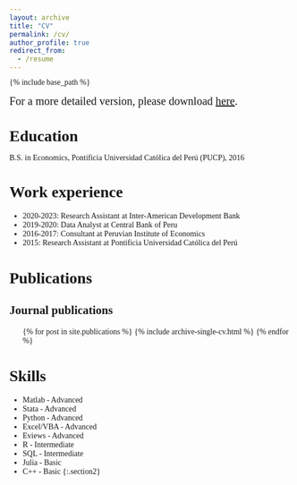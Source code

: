```yaml
---
layout: archive
title: "CV"
permalink: /cv/
author_profile: true
redirect_from:
  - /resume
---
```


{% include base_path %}


<head>
  <link rel="stylesheet" type="text/css" href="https://cdn.jsdelivr.net/gh/aaaakshat/cm-web-fonts@latest/fonts.css">
  <style>
    body {
      font-family: "Computer Modern Serif", Typewriter;
    }
  </style>
</head>



<style>
  p {
    line-height: 0.75;
  }
  .section2 {
    line-height: 0.5;
  }
</style>

<p style="font-size: 20px;">For a more detailed version, please download <a href='https://carlos-guevara-k.github.io/files/CV.pdf' target="_blank">here</a>.</p>

# Education
B.S. in Economics, Pontificia Universidad Católica del Perú (PUCP), 2016

# Work experience
* 2020-2023: Research Assistant at Inter-American Development Bank
* 2019-2020: Data Analyst at Central Bank of Peru
* 2016-2017: Consultant at Peruvian Institute of Economics
* 2015: Research Assistant at Pontificia Universidad Católica del Perú
  
# Publications
## Journal publications
  <ul>{% for post in site.publications %}
    {% include archive-single-cv.html %}
  {% endfor %}</ul>


# Skills
* Matlab - Advanced
* Stata - Advanced
* Python - Advanced
* Excel/VBA - Advanced
* Eviews - Advanced
* R - Intermediate
* SQL - Intermediate
* Julia - Basic
* C++ - Basic
{:.section2}

<!---
<style>
.skills-list {
  font-size: 15px;
}
</style>


<p style="font-size: 18px; font-weight: bold;">Skills</p>

<ul class="skills-list">
  <li>Matlab - Advanced</li>
  <li>Stata - Advanced</li>
  <li>Python - Advanced</li>
  <li>Excel/VBA - Advanced</li>
  <li>Eviews - Advanced</li>
  <li>R - Intermediate</li>
  <li>SQL - Intermediate</li>
  <li>Julia - Basic</li>
  <li>C++ - Basic</li>
</ul>
-->